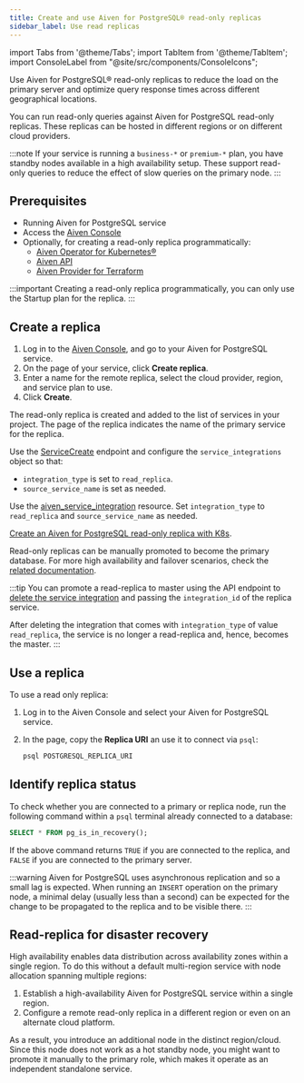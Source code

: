 ```yaml
---
title: Create and use Aiven for PostgreSQL® read-only replicas
sidebar_label: Use read replicas
---
```


import Tabs from '@theme/Tabs';
import TabItem from '@theme/TabItem';
import ConsoleLabel from "@site/src/components/ConsoleIcons";

Use Aiven for PostgreSQL® read-only replicas to reduce the load on the primary server and optimize query response times across different geographical locations.

You can run read-only queries against Aiven for PostgreSQL read-only replicas. These 
replicas can be hosted in different regions or on different cloud providers.

:::note
If your service is running a `business-*` or `premium-*` plan, you have
standby nodes available in a high availability setup. These support
read-only queries to reduce the effect of slow queries on the primary
node.
:::

## Prerequisites

- Running Aiven for PostgreSQL service
- Access the [Aiven Console](https://console.aiven.io/)
- Optionally, for creating a read-only replica programmatically:
  - [Aiven Operator for Kubernetes®](https://aiven.io/docs/tools/kubernetes)
  - [Aiven API](https://api.aiven.io/doc/)
  - [Aiven Provider for Terraform](https://registry.terraform.io/providers/aiven/aiven/latest/docs)

:::important
Creating a read-only replica programmatically, you can only use the Startup plan for the
replica.
:::

## Create a replica

<Tabs groupId="group1">
<TabItem value="gui" label="Console" default>

1.  Log in to the [Aiven Console](https://console.aiven.io/), and go to your Aiven for
    PostgreSQL service.
1.  On the <ConsoleLabel name="overview"/> page of your service, click **Create replica**.
1.  Enter a name for the remote replica, select the cloud provider, region, and service
    plan to use.
1.  Click **Create**.

The read-only replica is created and added to the list of services in
your project. The <ConsoleLabel name="overview"/> page of the replica indicates the name
of the primary service for the replica.

</TabItem>
<TabItem value="api" label="API">

Use the [ServiceCreate](https://api.aiven.io/doc/#tag/Service/operation/ServiceCreate)
endpoint and configure the `service_integrations` object so that:

- `integration_type` is set to `read_replica`.
- `source_service_name` is set as needed.

</TabItem>
<TabItem value="tf" label="Terraform">

Use the
[aiven_service_integration](https://registry.terraform.io/providers/aiven/aiven/latest/docs/resources/service_integration)
resource. Set `integration_type` to `read_replica` and `source_service_name` as needed.

</TabItem>
<TabItem value="k8s" label="Kubernetes">

[Create an Aiven for PostgreSQL read-only replica with K8s](https://aiven.github.io/aiven-operator/examples/postgresql.html#create-a-postgresql-read-only-replica).

</TabItem>
</Tabs>

Read-only replicas can be manually promoted to become the primary database. For more high
availability and failover scenarios, check the
[related documentation](/docs/products/postgresql/concepts/high-availability).

:::tip
You can promote a read-replica to master using the API endpoint to
[delete the service integration](https://api.aiven.io/doc/#operation/ServiceIntegrationDelete)
and passing the `integration_id` of the replica service.

After deleting the integration that comes with `integration_type` of value
`read_replica`, the service is no longer a read-replica and, hence, becomes the master.
:::

## Use a replica

To use a read only replica:

1.  Log in to the Aiven Console and select your Aiven for PostgreSQL service.

1.  In the <ConsoleLabel name="overview"/> page, copy the **Replica URI** an use it to
    connect via `psql`:

    ```sql
    psql POSTGRESQL_REPLICA_URI
    ```

## Identify replica status

To check whether you are connected to a primary or replica node, run the
following command within a `psql` terminal already connected to a
database:

```sql
SELECT * FROM pg_is_in_recovery();
```

If the above command returns `TRUE` if you are connected to the replica,
and `FALSE` if you are connected to the primary server.

:::warning
Aiven for PostgreSQL uses asynchronous replication and so a small lag is
expected. When running an `INSERT` operation on the primary node, a
minimal delay (usually less than a second) can be expected for the
change to be propagated to the replica and to be visible there.
:::

## Read-replica for disaster recovery

High availability enables data distribution across availability zones
within a single region. To do this without a default
multi-region service with node allocation spanning multiple regions:

1.  Establish a high-availability Aiven for PostgreSQL service within a
    single region.
1.  Configure a remote read-only replica in a different region or even
    on an alternate cloud platform.

As a result, you introduce an additional node in the distinct
region/cloud. Since this node does not work as a hot standby node, you
might want to promote it manually to the primary role, which makes it
operate as an independent standalone service.
